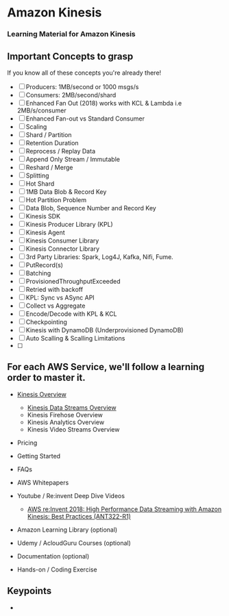 # Amazon Kinesis
### Learning Material for Amazon Kinesis

## Important Concepts to grasp
If you know all of these concepts you're already there!

- [ ] Producers: 1MB/second or 1000 msgs/s
- [ ] Consumers: 2MB/second/shard
- [ ] Enhanced Fan Out (2018) works with KCL & Lambda i.e 2MB/s/consumer
- [ ] Enhanced Fan-out vs Standard Consumer
- [ ] Scaling
- [ ] Shard / Partition
- [ ] Retention Duration
- [ ] Reprocess / Replay Data
- [ ] Append Only Stream / Immutable
- [ ] Reshard / Merge
- [ ] Splitting
- [ ] Hot Shard
- [ ] 1MB Data Blob & Record Key
- [ ] Hot Partition Problem
- [ ] Data Blob, Sequence Number and Record Key
- [ ] Kinesis SDK
- [ ] Kinesis Producer Library (KPL)
- [ ] Kinesis Agent
- [ ] Kinesis Consumer Library
- [ ] Kinesis Connector Library
- [ ] 3rd Party Libraries: Spark, Log4J, Kafka, Nifi, Fume.
- [ ] PutRecord(s)
- [ ] Batching
- [ ] ProvisionedThroughputExceeded
- [ ] Retried with backoff
- [ ] KPL: Sync vs ASync API
- [ ] Collect vs Aggregate
- [ ] Encode/Decode with KPL & KCL
- [ ] Checkpointing
- [ ] Kinesis with DynamoDB (Underprovisioned DynamoDB)
- [ ] Auto Scalling & Scalling Limitations
- [ ]  

## For each AWS Service, we'll follow a learning order to master it.

- [Kinesis Overview](https://aws.amazon.com/kinesis/ "Overview")
	- [Kinesis Data Streams Overview](https://aws.amazon.com/kinesis/video-streams/?nc=sn&loc=2&dn=1&amazon-kinesis-video-streams-resources-blog.sort-by=item.additionalFields.createdDate&amazon-kinesis-video-streams-resources-blog.sort-order=desc "Kinesis Data Streams Overview")
	- Kinesis Firehose Overview
	- Kinesis Analytics Overview
	- Kinesis Video Streams Overview
- Pricing
- Getting Started
- FAQs
- AWS Whitepapers
- Youtube / Re:invent Deep Dive Videos
	- [AWS re:Invent 2018: High Performance Data Streaming with Amazon Kinesis: Best Practices (ANT322-R1)](https://www.youtube.com/watch?v=jKPlGznbfZ0&ab_channel=AmazonWebServices "AWS re:Invent 2018: High Performance Data Streaming with Amazon Kinesis: Best Practices (ANT322-R1)")

- Amazon Learning Library (optional)
- Udemy / AcloudGuru Courses (optional)
- Documentation (optional)
- Hands-on / Coding Exercise


## Keypoints
- 
